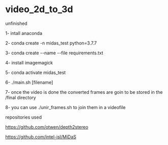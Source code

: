 # video_2d_to_3d

unfinished

1- intall anaconda

2- conda create -n midas_test python=3.7.7

3- conda create --name <env> --file requirements.txt
   
4- install imagemagick
 
5- conda activate midas_test

6- ./main.sh [filename]

7- once the video is done the converted frames are goin to be stored in the /final directory

8- you can use ./unir_frames.sh to join them in a videofile

repositories used

https://github.com/otwen/depth2stereo

https://github.com/intel-isl/MiDaS
